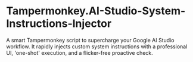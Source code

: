 # Tampermonkey.AI-Studio-System-Instructions-Injector
A smart Tampermonkey script to supercharge your Google AI Studio workflow. It rapidly injects custom system instructions with a professional UI, 'one-shot' execution, and a flicker-free proactive check.
